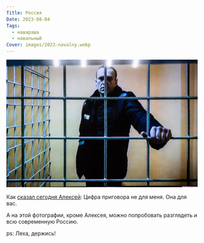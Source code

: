 ```yaml
---
Title: Россия
Date: 2023-08-04
Tags:
  - нашараша
  - навальный
Cover: images/2023-navalny.webp
---
```


![Навальный](images/2023-navalny@2x.webp)

Как [сказал сегодня Алексей][n]: Цифра приговора не для меня. Она для вас.

А на этой фотографии, кроме Алексея, можно попробовать разглядеть и всю современную Россию.

ps: Леха, держись!  

[n]: https://meduza.io/news/2023/08/04/tsifra-prigovora-ne-dlya-menya-ona-dlya-vas-navalnyy-o-19-letnem-sroke
